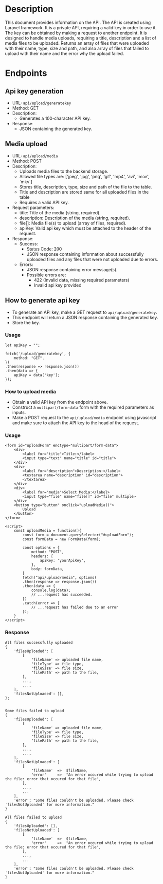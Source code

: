 # Description
This document provides information on the API.
The API is created using Laravel framework. It is a private API, requiring a valid key in order to use it.
The key can be obtained by making a request to another endpoint.
It is designed to handle media uploads, requiring a title, description and a list of media files to be uploaded.
Returns an array of files that were uploaded with their name, type, size and path, and also array of files that failed to upload with their name and the error why the upload failed.




# Endpoints
## Api key generation
- URL: `api/upload/generatekey`
- Method: GET
- Description:
    - Generates a 100-character API key.
- Response:
    - JSON containing the generated key.



## Media upload
- URL: `api/upload/media`
- Method: POST
- Description:
    - Uploads media files to the backend storage.
    - Allowed file types are: ['jpeg', 'jpg', 'png', 'gif', 'mp4', 'avi', 'mov', 'mkv']
    - Stores title, description, type, size and path of the file to the table.
    - Title and description are stored same for all uploaded files in the table
    - Requires a valid API key.
- Request parameters:
    - title: Title of the media (string, required).
    - description: Description of the media (string, required).
    - file[]: Media file(s) to upload (array of files, required).
    - apiKey: Valid api key which must be attached to the header of the request.
- Response:
    - Success:
        - Status Code: 200
        - JSON response containing information about successfully uploaded files and any files that were not uploaded due to errors.
    - Errors:
        - JSON response containing error message(s).
        - Possible errors are:
            - 422 (Invalid data, missing required parameters)
            - Invalid api key provided



## How to generate api key
- To generate an API key, make a GET request to `api/upload/generatekey`.
- This endpoint will return a JSON response containing the generated key.
- Store the key.

### Usage
```
let apiKey = "";

fetch('/upload/generatekey', {
    method: "GET",
})
.then(response => response.json())
.then(data => {
    apiKey = data['key'];
});
```



### How to upload media
- Obtain a valid API key from the endpoint above.
- Construct a `multipart/form-data` form with the required parameters as inputs.
- Make a POST request to the `api/upload/media` endpoint using javascript and make sure to attach the API key to the head of the request.

### Usage
```
<form id="uploadForm" enctype="multipart/form-data">
    <div>
        <label for="title">Title:</label>
        <input type="text" name="title" id="title">
    </div>
    <div>
        <label for="description">Description:</label>
        <textarea name="description" id="description">
        </textarea>
    </div>
    <div>
        <label for="media">Select Media:</label>
        <input type="file" name="file[]" id="file" multiple>
    </div>
    <button type="button" onclick="uploadMedia()">
        Upload
    </button>
</form>

<script>
    const uploadMedia = function(){
        const form = document.querySelector("#uploadForm");
        const formData = new FormData(form);

        const options = {
            method: "POST",
            headers: {
                apiKey: 'yourApiKey',
            },
            body: formData,
        }
        fetch("api/upload/media", options)
        .then(response => response.json())
        .then(data => {
            console.log(data);
            // ...request has succeeded.
        })
        .catch(error => {
            // ...request has failed due to an error
        });
    }
</script>
```


### Response
```
All files successfully uploaded
{
    'filesUploaded': [
        [
            'fileName' => uploaded file name,
            'fileType' => file type,
            'fileSize' => file size,
            'filePath' => path to the file,
        ],
        ...,
        ...,
    ],
    'filesNotUploaded': [],
};


Some files failed to upload
{
    'filesUploaded': [
        [
            'fileName' => uploaded file name,
            'fileType' => file type,
            'fileSize' => file size,
            'filePath' => path to the file,
        ],
        ...,
        ...,
    ],
    'filesNotUploaded': [
        [
            'fileName'  =>  $fileName,
            'error'     =>  "An error occured while trying to upload the file: error that occured for that file",
        ],
        ...,
        ...
    ],
    'error': "Some files couldn't be uploaded. Please check 'filesNotUploaded' for more information."
}

All files failed to upload
{
    'filesUploaded': [],
    'filesNotUploaded': [
        [
            'fileName'  =>  $fileName,
            'error'     =>  "An error occured while trying to upload the file: error that occured for that file",
        ],
        ...,
        ...
    ],
    'error': "Some files couldn't be uploaded. Please check 'filesNotUploaded' for more information."
}
```